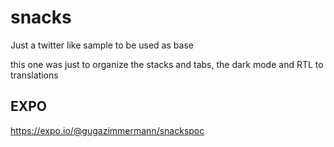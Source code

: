 # snacks

Just a twitter like sample to be used as base

this one was just to organize the stacks and tabs, the dark mode and RTL to translations

## EXPO

https://expo.io/@gugazimmermann/snackspoc
